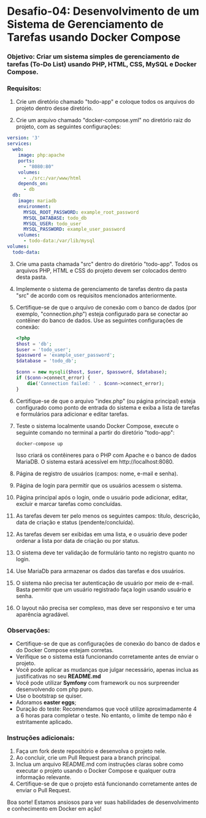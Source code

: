 # Desafio-04: Desenvolvimento de um Sistema de Gerenciamento de Tarefas usando Docker Compose

### Objetivo: Criar um sistema simples de gerenciamento de tarefas (To-Do List) usando PHP, HTML, CSS, MySQL e Docker Compose.

### Requisitos:

1. Crie um diretório chamado "todo-app" e coloque todos os arquivos do projeto dentro desse diretório.

2. Crie um arquivo chamado "docker-compose.yml" no diretório raiz do projeto, com as seguintes configurações:

```yaml
version: '3'
services:
  web:
    image: php:apache
    ports:
      - "8080:80"
    volumes:
      - ./src:/var/www/html
    depends_on:
      - db
  db:
    image: mariadb
    environment:
      MYSQL_ROOT_PASSWORD: example_root_password
      MYSQL_DATABASE: todo_db
      MYSQL_USER: todo_user
      MYSQL_PASSWORD: example_user_password
    volumes:
      - todo-data:/var/lib/mysql
volumes:
  todo-data:
```

3. Crie uma pasta chamada "src" dentro do diretório "todo-app". Todos os arquivos PHP, HTML e CSS do projeto devem ser colocados dentro desta pasta.

4. Implemente o sistema de gerenciamento de tarefas dentro da pasta "src" de acordo com os requisitos mencionados anteriormente.

5. Certifique-se de que o arquivo de conexão com o banco de dados (por exemplo, "connection.php") esteja configurado para se conectar ao contêiner do banco de dados. Use as seguintes configurações de conexão:

   ```php
   <?php
   $host = 'db';
   $user = 'todo_user';
   $password = 'example_user_password';
   $database = 'todo_db';
   
   $conn = new mysqli($host, $user, $password, $database);
   if ($conn->connect_error) {
       die('Connection failed: ' . $conn->connect_error);
   }
   ```

6. Certifique-se de que o arquivo "index.php" (ou página principal) esteja configurado como ponto de entrada do sistema e exiba a lista de tarefas e formulários para adicionar e editar tarefas.

7. Teste o sistema localmente usando Docker Compose, execute o seguinte comando no terminal a partir do diretório "todo-app":

   ```
   docker-compose up
   ```

   Isso criará os contêineres para o PHP com Apache e o banco de dados MariaDB. O sistema estará acessível em http://localhost:8080.

8. Página de registro de usuários (campos: nome, e-mail e senha).

9. Página de login para permitir que os usuários acessem o sistema.

10. Página principal após o login, onde o usuário pode adicionar, editar, excluir e marcar tarefas como concluídas.

11. As tarefas devem ter pelo menos os seguintes campos: título, descrição, data de criação e status (pendente/concluída).

12. As tarefas devem ser exibidas em uma lista, e o usuário deve poder ordenar a lista por data de criação ou por status.

13. O sistema deve ter validação de formulário tanto no registro quanto no login.

14. Use MariaDb para armazenar os dados das tarefas e dos usuários.

15. O sistema não precisa ter autenticação de usuário por meio de e-mail. Basta permitir que um usuário registrado faça login usando usuário e senha.

16. O layout não precisa ser complexo, mas deve ser responsivo e ter uma aparência agradável.

### Observações:

- Certifique-se de que as configurações de conexão do banco de dados e do Docker Compose estejam corretas.
- Verifique se o sistema está funcionando corretamente antes de enviar o projeto.
- Você pode aplicar as mudanças que julgar necessário, apenas inclua as justificativas no seu **README.md**
- Você pode utilizar **Symfony** com framework ou nos surpreender desenvolvendo com php puro.
- Use o bootstrap se quiser.
- Adoramos **easter eggs**;
- Duração do teste: Recomendamos que você utilize aproximadamente 4 a 6 horas para completar o teste. No entanto, o limite de tempo não é estritamente aplicado.

### Instruções adicionais:

1. Faça um fork deste repositório e desenvolva o projeto nele.
2. Ao concluir, crie um Pull Request para a branch principal.
3. Inclua um arquivo README.md com instruções claras sobre como executar o projeto usando o Docker Compose e qualquer outra informação relevante.
4. Certifique-se de que o projeto está funcionando corretamente antes de enviar o Pull Request.

Boa sorte! Estamos ansiosos para ver suas habilidades de desenvolvimento e conhecimento em Docker em ação!
